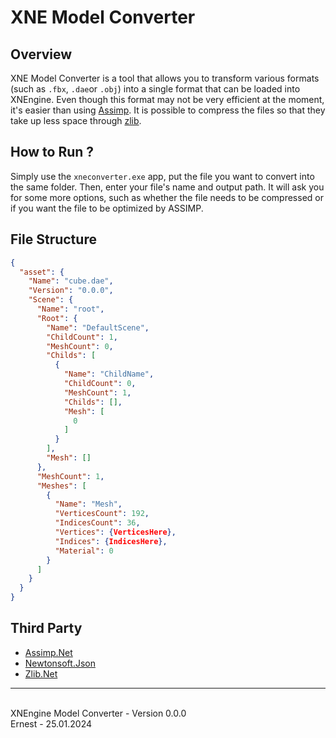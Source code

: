 # XNE Model Converter

## Overview
XNE Model Converter is a tool that allows you to transform various formats (such as ```.fbx```, ```.dae```or ```.obj```) into a single format that can be loaded into XNEngine.
Even though this format may not be very efficient at the moment, it's easier than using [Assimp](https://github.com/assimp/assimp). It is possible to compress the files so that they take up less space through [zlib](https://www.zlib.net/).

## How to Run ?
Simply use the ```xneconverter.exe``` app, put the file you want to convert into the same folder. Then, enter your file's name and output path. It will ask you for some more options, such as whether the file needs to be compressed or if you want the file to be optimized by ASSIMP.

## File Structure
```json
{
  "asset": {
    "Name": "cube.dae",
    "Version": "0.0.0",
    "Scene": {
      "Name": "root",
      "Root": {
        "Name": "DefaultScene",
        "ChildCount": 1,
        "MeshCount": 0,
        "Childs": [
          {
            "Name": "ChildName",
            "ChildCount": 0,
            "MeshCount": 1,
            "Childs": [],
            "Mesh": [
              0
            ]
          }
        ],
        "Mesh": []
      },
      "MeshCount": 1,
      "Meshes": [
        {
          "Name": "Mesh",
          "VerticesCount": 192,
          "IndicesCount": 36,
          "Vertices": {VerticesHere},
          "Indices": {IndicesHere},
          "Material": 0
        }
      ]
    }
  }
}
```
## Third Party 
- [Assimp.Net](https://www.nuget.org/packages/AssimpNet)
- [Newtonsoft.Json](https://www.newtonsoft.com/json)
- [Zlib.Net](https://www.zlib.net/)

---
<br> XNEngine Model Converter - Version 0.0.0
<br> Ernest - 25.01.2024